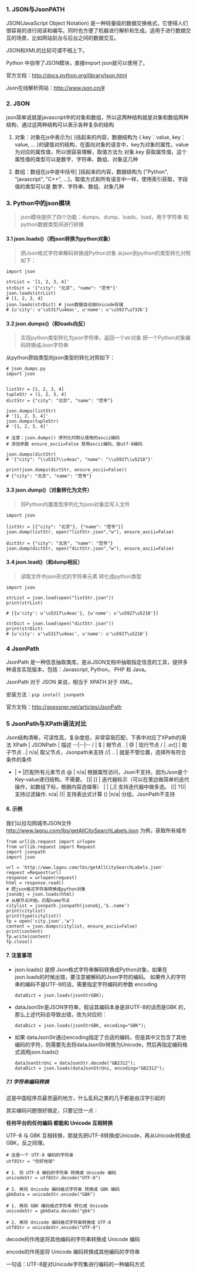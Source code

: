 ### 1. JSON与JsonPATH

JSON(JavaScript Object Notation) 是一种轻量级的数据交换格式，它使得人们很容易的进行阅读和编写。同时也方便了机器进行解析和生成。适用于进行数据交互的场景，比如网站前台与后台之间的数据交互。

JSON和XML的比较可谓不相上下。

Python 中自带了JSON模块，直接import json就可以使用了。

官方文档：http://docs.python.org/library/json.html

Json在线解析网站：http://www.json.cn/#

### 2. JSON
json简单说就是javascript中的对象和数组，所以这两种结构就是对象和数组两种结构，通过这两种结构可以表示各种复杂的结构

1. 对象：对象在js中表示为{ }括起来的内容，数据结构为 { key：value, key：value, ... }的键值对的结构，在面向对象的语言中，key为对象的属性，value为对应的属性值，所以很容易理解，取值方法为 对象.key 获取属性值，这个属性值的类型可以是数字、字符串、数组、对象这几种

2. 数组：数组在js中是中括号[ ]括起来的内容，数据结构为 ["Python", "javascript", "C++", ...]，取值方式和所有语言中一样，使用索引获取，字段值的类型可以是 数字、字符串、数组、对象几种

### 3. Python中的json模块
> json模块提供了四个功能：dumps、dump、loads、load，用于字符串 和 python数据类型间进行转换

#### 3.1 json.loads()（把json转换为python对象）
> 把Json格式字符串解码转换成Python对象 从json到python的类型转化对照如下：

```
import json

strList = '[1, 2, 3, 4]'
strDict = '{"city": "北京", "name": "范爷"}'
json.loads(strList) 
# [1, 2, 3, 4]
json.loads(strDict) # json数据自动按Unicode存储
# {u'city': u'\u5317\u4eac', u'name': u'\u5927\u732b'}
```

#### 3.2 json.dumps()（和loads向反）

> 实现python类型转化为json字符串，返回一个str对象 把一个Python对象编码转换成Json字符串

从python原始类型向json类型的转化对照如下：
```
# json_dumps.py
import json


listStr = [1, 2, 3, 4]
tupleStr = (1, 2, 3, 4)
dictStr = {"city": "北京", "name": "范爷"}

json.dumps(listStr)
# '[1, 2, 3, 4]'
json.dumps(tupleStr)
# '[1, 2, 3, 4]'

# 注意：json.dumps() 序列化时默认使用的ascii编码
# 添加参数 ensure_ascii=False 禁用ascii编码，按utf-8编码

json.dumps(dictStr) 
# '{"city": "\\u5317\\u4eac", "name": "\\u5927\\u5218"}'

print(json.dumps(dictStr, ensure_ascii=False))
# {"city": "北京", "name": "范爷"}

```

#### 3.3 json.dump()（对象转化为文件）

> 将Python内置类型序列化为json对象后写入文件
```
import json

listStr = [{"city": "北京"}, {"name": "范爷"}]
json.dump(listStr, open("listStr.json","w"), ensure_ascii=False)

dictStr = {"city": "北京", "name": "范爷"}
json.dump(dictStr, open("dictStr.json","w"), ensure_ascii=False)
```
#### 3.4 json.load()（和dump相反）
> 读取文件中json形式的字符串元素 转化成python类型
```
import json

strList = json.load(open("listStr.json"))
print(strList)

# [{u'city': u'\u5317\u4eac'}, {u'name': u'\u5927\u5218'}]

strDict = json.load(open("dictStr.json"))
print(strDict)
# {u'city': u'\u5317\u4eac', u'name': u'\u5927\u5218'}
```

### 4 JsonPath
JsonPath 是一种信息抽取类库，是从JSON文档中抽取指定信息的工具，提供多种语言实现版本，包括：Javascript, Python， PHP 和 Java。

JsonPath 对于 JSON 来说，相当于 XPATH 对于 XML。

安装方法：`pip install jsonpath`

官方文档：http://goessner.net/articles/JsonPath

### 5 JsonPath与XPath语法对比
Json结构清晰，可读性高，复杂度低，非常容易匹配，下表中对应了XPath的用法
XPath | JSONPath | 描述
--|--|--
/ |	$ | 根节点
. |	@ | 现行节点
/ |	.or[] |	取子节点
..| n/a| 	取父节点，Jsonpath未支持
//| .. |	就是不管位置，选择所有符合条件的条件
* |	* |匹配所有元素节点
@ |	n/a| 	根据属性访问，Json不支持，因为Json是个Key-value递归结构，不需要。
[]| [] |	迭代器标示（可以在里边做简单的迭代操作，如数组下标，根据内容选值等）
| |	[,]| 	支持迭代器中做多选。
[]| ?()| 	支持过滤操作.
n/a| ()| 	支持表达式计算
() |n/a| 	分组，JsonPath不支持

#### 6. 示例
我们以拉勾网城市JSON文件 http://www.lagou.com/lbs/getAllCitySearchLabels.json 为例，获取所有城市
```
from urllib.request import urlopen
from urllib.request import Request
import jsonpath
import json

url = 'http://www.lagou.com/lbs/getAllCitySearchLabels.json'
request =Request(url)
response = urlopen(request)
html = response.read()
# 把json格式字符串转换成python对象
jsonobj = json.loads(html)
# 从根节点开始，匹配name节点
citylist = jsonpath.jsonpath(jsonobj,'$..name')
print(citylist)
print(type(citylist))
fp = open('city.json','w')
content = json.dumps(citylist, ensure_ascii=False)
print(content)
fp.write(content)
fp.close()
```

#### 7. 注意事项

-  json.loads() 是把 Json格式字符串解码转换成Python对象，如果在json.loads的时候出错，要注意被解码的Json字符的编码。
如果传入的字符串的编码不是UTF-8的话，需要指定字符编码的参数 encoding
    ```
    dataDict = json.loads(jsonStrGBK);
    ```
- dataJsonStr是JSON字符串，假设其编码本身是非UTF-8的话而是GBK 的，那么上述代码会导致出错，改为对应的：

     ```
     dataDict = json.loads(jsonStrGBK, encoding="GBK");
     ```

- 如果 dataJsonStr通过encoding指定了合适的编码，但是其中又包含了其他编码的字符，则需要先去将dataJsonStr转换为Unicode，然后再指定编码格式调用json.loads()
    ```
    dataJsonStrUni = dataJsonStr.decode("GB2312"); 
    dataDict = json.loads(dataJsonStrUni, encoding="GB2312");
    ```

##### 7.1 字符串编码转换

这是中国程序员最苦逼的地方，什么乱码之类的几乎都是由汉字引起的

其实编码问题很好搞定，只要记住一点：

**任何平台的任何编码 都能和 Unicode 互相转换**

UTF-8 与 GBK 互相转换，那就先把UTF-8转换成Unicode，再从Unicode转换成GBK，反之同理。



``` 
# 这是一个 UTF-8 编码的字符串
utf8Str = "你好地球"

# 1. 将 UTF-8 编码的字符串 转换成 Unicode 编码
unicodeStr = utf8Str.decode("UTF-8")

# 2. 再将 Unicode 编码格式字符串 转换成 GBK 编码
gbkData = unicodeStr.encode("GBK")

# 1. 再将 GBK 编码格式字符串 转化成 Unicode
unicodeStr = gbkData.decode("gbk")

# 2. 再将 Unicode 编码格式字符串转换成 UTF-8
utf8Str = unicodeStr.encode("UTF-8")
```
decode的作用是将其他编码的字符串转换成 Unicode 编码

encode的作用是将 Unicode 编码转换成其他编码的字符串

一句话：UTF-8是对Unicode字符集进行编码的一种编码方式